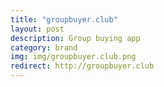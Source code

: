 ```yaml
---
title: "groupbuyer.club"
layout: post
description: Group buying app
category: brand
img: img/groupbuyer.club.png
redirect: http://groupbuyer.club
---
```


